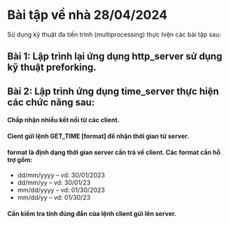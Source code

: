 # Bài tập về nhà 28/04/2024
Sử dụng kỹ thuật đa tiến trình (multiprocessing) thực hiện các bài tập sau:
## Bài 1: Lập trình lại ứng dụng http_server sử dụng kỹ thuật preforking.
## Bài 2: Lập trình ứng dụng time_server thực hiện các chức năng sau:
#### Chấp nhận nhiều kết nối từ các client.
#### Cient gửi lệnh GET_TIME [format] để nhận thời gian từ server.
#### format là định dạng thời gian server cần trả về client. Các format cần hỗ trợ gồm:
- dd/mm/yyyy – vd: 30/01/2023
- dd/mm/yy – vd: 30/01/23
- mm/dd/yyyy – vd: 01/30/2023
- mm/dd/yy – vd: 01/30/23
#### Cần kiểm tra tính đúng đắn của lệnh client gửi lên server.
